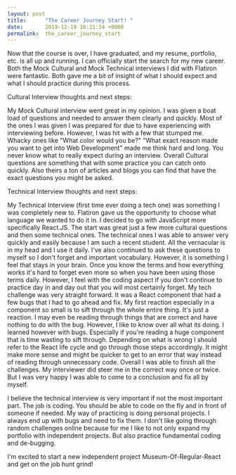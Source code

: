 ```yaml
---
layout: post
title:      "The Career Journey Start! "
date:       2019-12-19 18:21:34 +0000
permalink:  the_career_journey_start
---
```


Now that the course is over, I have graduated, and my resume, portfolio, etc. is all up and running. I can officially start the search for my new career. Both the Mock Cultural and Mock Technical interviews I did with Flatiron were fantastic. Both gave me a bit of insight of what I should expect and what I should practice during this process.  

Cultural Interview thoughts and next steps: 

My Mock Cultural interview went great in my opinion. I was given a boat load of questions and needed to answer them clearly and quickly. Most of the ones I was given I was prepared for due to have experiencing with interviewing before. However, I was hit with a few that stumped me. Whacky ones like "What color would you be?" "What exact reason made you want to get into Web Development" made me think hard and long. You never know what to really expect during an interview. Overall Cultural questions are something that with some practice you can catch onto quickly. Also theirs a ton of articles and blogs you can find that have the exact questions you might be asked.  

Technical Interview thoughts and next steps: 

My Technical Interview (first time ever doing a tech one) was something I was completely new to. Flatiron gave us the opportunity to choose what language we wanted to do it in. I decided to go with JavaScript more specifically React.JS. The start was great just a few more cultural questions and then some technical ones. The technical ones I was able to answer very quickly and easily because I am such a recent student. All the vernacular is in my head and I use it daily. I've also continued to ask these questions to myself so I don't forget and important vocabulary. However, it is something I feel that stays in your brain. Once you know the terms and how everything works it's hard to forget even more so when you have been using those terms daily. However, I feel with the coding aspect if you don't continue to practice day in and day out that you will most certainly forget. My tech challenge was very straight forward. It was a React component that had a few bugs that I had to go ahead and fix. My first reaction especially in a component so small is to sift through the whole entire thing. It's just a reaction. I may even be reading through things that are correct and have nothing to do with the bug. However, I like to know over all what its doing. I learned however with bugs. Especially if you're reading a huge component that is time wasting to sift through. Depending on what is wrong I should refer to the React life cycle and go through those steps accordingly. It might make more sense and might be quicker to get to an error that way instead of reading through unnecessary code. Overall I was able to finish all the challenges. My interviewer did steer me in the correct way once or twice. But I was very happy I was able to come to a conclusion and fix all by myself. 

I believe the technical interview is very important if not the most important part. The job is coding. You should be able to code on the fly and in front of someone if needed. My way of practicing is doing personal projects. I always end up with bugs and need to fix them. I don't like going through random challenges online because for me I like to not only expand my portfolio with independent projects. But also practice fundamental coding and de-bugging. 

I'm excited to start a new independent project Museum-Of-Regular-React and get on the job hunt grind!

